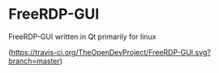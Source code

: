 # FreeRDP-GUI
FreeRDP-GUI written in Qt primarily for linux

(https://travis-ci.org/TheOpenDevProject/FreeRDP-GUI.svg?branch=master)
